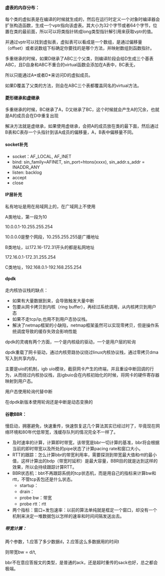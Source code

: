 #### 虚表的内存分布：

每个类的虚拟表是在编译的时候就生成的，然后在运行时定义一个对象时编译器会扩张构造函数，生成一个vptr指向该虚表。其大小为32个字节或者64个字节，位置在类的最前面，所以可以将类指针转成long类型指针解引用来获取vptr的值。

并通过vptr可以找到虚拟表，虚拟表可以看成是一个数组，是通过偏移量（offset）或者说数组下标确定你要找的是哪个方法，并映射数组到函数指针。

多重继承的时候，如果D继承了ABC三个父类，则编译阶段会给D生成三个基表ABC，且D自身和ABC不重合的virtual函数会添加在A表中，BC表无，

所以只能通过A\*或者D\*来访问D的虚拟成员。

如果D覆盖了父类的方法，则会在ABC三个表都覆盖同名的virtual方法。



#### 菱形继承和虚继承

多重继承的时候，BC继承了A，D又继承了BC，这个时候就会产生A的冗余，也就是A的成员会在D中重复出现

解决方法就是虚继承，如果使用虚继承，会把A的成员放在类的最下面，然后通过B表和C表存一个头指针到该A成员的偏移量，A，B表中偏移量不同。



#### socket补充

- socket：AF_LOCAL, AF_INET
- bind:  sin_family=AFINET, sin_port=htons(xxxx), sin_addr.s_addr = INADDR_ANY
- listen: backlog
- accept
- close



#### IP层补充

私有地址是用在局域网上的，在广域网上不使用

A类地址，第一段为10

10.0.0.1-10.255.255.254

10.0.0.0是整个网段，10.255.255.255是广播地址

B类地址，以172.16-172.31开头的都是私网地址

172.16.0.1-172.31.255.254

C类地址，192.168.0.1-192.168.255.254



#### dpdk

走内核协议栈的缺点：

- 如果有大量数据到来，会导致触发大量中断
- 包要从网卡拷贝到内核（ring buffer），再经过系统调用，从内核拷贝到用户态
- 如果不走tcp/ip,也用不到用户态协议栈。
- 解决了netmap框架的小缺陷，netmap框架虽然可以实现零拷贝，但是操作系统调度导致的缓存失效会影响性能

dpdk的灵魂有两个方面，一个是内核级的驱动，一个是用户层的轮询

dpdk重载了网卡驱动，通过内核旁路协议绕过linux内核协议栈，通过零拷贝dma写入到共享内存。

主要是uio的机制，igb uio模块，截获网卡产生的终端，并且重设中断回调的行为，从而绕过内核协议栈，且igbuio会在内核初始化的时候，将网卡的硬件寄存器映射到用户态。

用户态使用轮询代替中断

在dpdk新版本使用轮询还是中断是动态变换的



#### 谷歌BBR：

慢启动，拥塞避免，快速重传，快速恢复这几个算法其实已经过时了，毕竟现在网络环境和80年代低带宽，浅缓存队列的情况完全不一样了。

- 及时速率的计算，计算即时带宽，该带宽是bbr一切计算的基准，bbr将会根据当前的即时带宽以及所处的pipe状态了计算pacing rate和窗口大小。
- RTT的跟踪：怎么计算bbr的带宽利用率，需要探测到带宽最大值和rtt的最小值，这样计算出的bdp（带宽时延积）是最大容量，BBR目的就是达到这样的效果，所以会持续跟踪计算RTT。
- BBR状态机：bbt不再跟踪系统的tcp状态机，而是用自己的指标来计算bw和rtt，不管tcp丢包还是什么状态。
  - startup：
  - drain：
  - probe bw：带宽
  - probe rtt：rtt
- 两个指标：窗口+发包速率：以前的算法单纯就是框定一个窗口，却没有一个机制来决定一堆数据包以怎样的速率和时间间隔发送出去。



##### 带宽计算：

两个参数，1.应答了多少数据d，2.应答这么多数据用的时间t

则带宽bw = d/t,

bbr不在意应答报文的类型，是普通的ack，还是超时重传的sack也好，总之都会极端。












